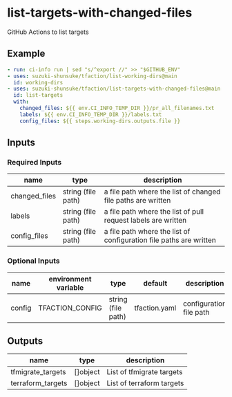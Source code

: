 # list-targets-with-changed-files

GitHub Actions to list targets

## Example

```yaml
- run: ci-info run | sed "s/^export //" >> "$GITHUB_ENV"
- uses: suzuki-shunsuke/tfaction/list-working-dirs@main
  id: working-dirs
- uses: suzuki-shunsuke/tfaction/list-targets-with-changed-files@main
  id: list-targets
  with:
    changed_files: ${{ env.CI_INFO_TEMP_DIR }}/pr_all_filenames.txt
    labels: ${{ env.CI_INFO_TEMP_DIR }}/labels.txt
    config_files: ${{ steps.working-dirs.outputs.file }}
```

## Inputs

### Required Inputs

name | type | description
--- | --- | ---
changed_files | string (file path) | a file path where the list of changed file paths are written
labels | string (file path) | a file path where the list of pull request labels are written
config_files | string (file path) | a file path where the list of configuration file paths are written

### Optional Inputs

name | environment variable | type | default | description
--- | --- | --- | --- | ---
config | TFACTION_CONFIG | string (file path) | tfaction.yaml | configuration file path

## Outputs

name | type | description
--- | --- | ---
tfmigrate_targets | []object | List of tfmigrate targets
terraform_targets | []object | List of terraform targets
